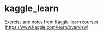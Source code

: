 # kaggle_learn
Exercise and notes from Kaggle-learn courses (https://www.kaggle.com/learn/overview)
